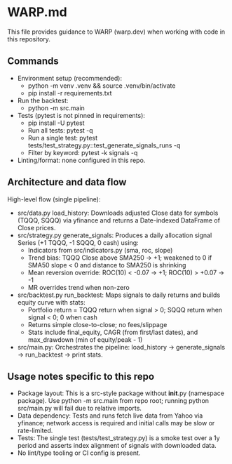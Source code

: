# WARP.md

This file provides guidance to WARP (warp.dev) when working with code in this repository.

## Commands

- Environment setup (recommended):
  - python -m venv .venv && source .venv/bin/activate
  - pip install -r requirements.txt
- Run the backtest:
  - python -m src.main
- Tests (pytest is not pinned in requirements):
  - pip install -U pytest
  - Run all tests: pytest -q
  - Run a single test: pytest tests/test_strategy.py::test_generate_signals_runs -q
  - Filter by keyword: pytest -k signals -q
- Linting/format: none configured in this repo.

## Architecture and data flow

High-level flow (single pipeline):
- src/data.py load_history: Downloads adjusted Close data for symbols (TQQQ, SQQQ) via yfinance and returns a Date-indexed DataFrame of Close prices.
- src/strategy.py generate_signals: Produces a daily allocation signal Series (+1 TQQQ, -1 SQQQ, 0 cash) using:
  - Indicators from src/indicators.py (sma, roc, slope)
  - Trend bias: TQQQ Close above SMA250 → +1; weakened to 0 if SMA50 slope < 0 and distance to SMA250 is shrinking
  - Mean reversion override: ROC(10) < -0.07 → +1; ROC(10) > +0.07 → -1
  - MR overrides trend when non-zero
- src/backtest.py run_backtest: Maps signals to daily returns and builds equity curve with stats:
  - Portfolio return = TQQQ return when signal > 0; SQQQ return when signal < 0; 0 when cash
  - Returns simple close-to-close; no fees/slippage
  - Stats include final_equity, CAGR (from first/last dates), and max_drawdown (min of equity/peak - 1)
- src/main.py: Orchestrates the pipeline: load_history → generate_signals → run_backtest → print stats.

## Usage notes specific to this repo

- Package layout: This is a src-style package without __init__.py (namespace package). Use python -m src.main from repo root; running python src/main.py will fail due to relative imports.
- Data dependency: Tests and runs fetch live data from Yahoo via yfinance; network access is required and initial calls may be slow or rate-limited.
- Tests: The single test (tests/test_strategy.py) is a smoke test over a 1y period and asserts index alignment of signals with downloaded data.
- No lint/type tooling or CI config is present.
